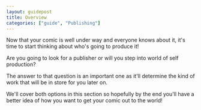 ```yaml
---
layout: guidepost
title: Overview
categories: ["guide", "Publishing"]
---
```


Now that your comic is well under way and everyone knows about it, it's time to start thinking about who's going to produce it!

Are you going to look for a publisher or will you step into world of self production?

The answer to that question is an important one as it'll determine the kind of work that will be in store for you later on.

We'll cover both options in this section so hopefully by the end you'll have a better idea of how you want to get your comic out to the world!